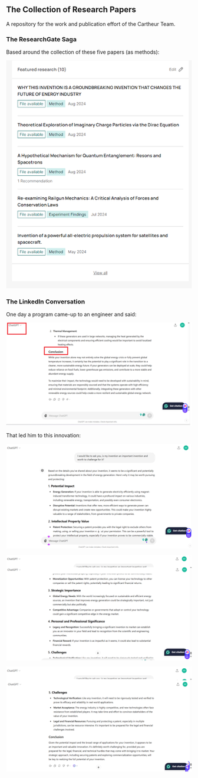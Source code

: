 ## The Collection of Research Papers

A repository for the work and publication effort of the Cartheur Team.

### The ResearchGate Saga

Based around the collection of these five papers (as methods):

![fiver](/ResearchGate/images/fiver.png)

### The LinkedIn Conversation

One day a program came-up to an engineer and said:

![image](/ResearchGate/images/opinion.png)

That led him to this innovation:

![image](/ResearchGate/images/1.png)

![image](/ResearchGate/images/2.png)

![image](/ResearchGate/images/3.png)